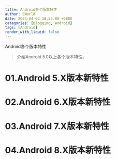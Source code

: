```yaml
---
title: Android各个版本特性
author: EWorld
date: 2024-04-02 18:53:00 +0800
categories: [Blogging, Android]
tags: [Android]
render_with_liquid: false
---
```


Android各个版本特性

> 介绍Android 5.0以上各个版本特性。

# 01.Android 5.X版本新特性


# 02.Android 6.X版本新特性


# 03.Android 7.X版本新特性


# 04.Android 8.X版本新特性


